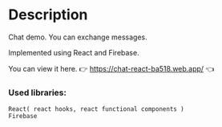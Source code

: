 
# Description
Chat demo. You can exchange messages.

Implemented using React and Firebase.

You can view it here. 👉 https://chat-react-ba518.web.app/ 👈

### Used libraries:
```
React( react hooks, react functional components )
Firebase
```
